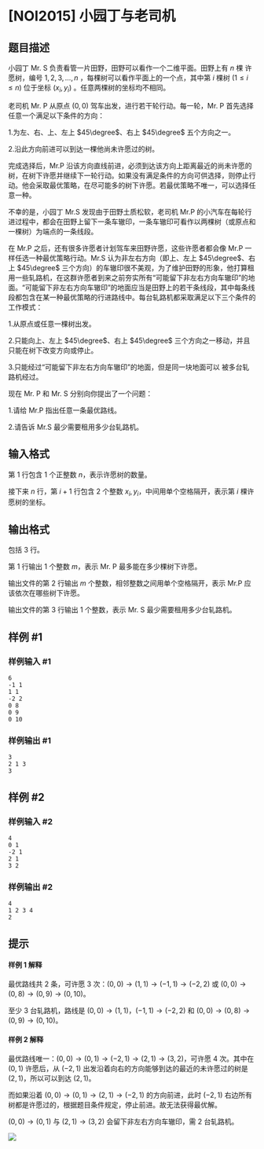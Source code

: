 # [NOI2015] 小园丁与老司机

## 题目描述

小园丁 Mr. S 负责看管一片田野，田野可以看作一个二维平面。田野上有 $n$ 棵 许愿树，编号 $1,2,3,\dots,n$ ，每棵树可以看作平面上的一个点，其中第 $i$ 棵树 $(1 \leq i \leq n)$ 位于坐标 $(x_i, y_i)$ 。任意两棵树的坐标均不相同。

老司机 Mr. P 从原点 $(0,0)$ 驾车出发，进行若干轮行动。每一轮，Mr. P 首先选择任意一个满足以下条件的方向：

1.为左、右、上、左上 $45\degree$、右上 $45\degree$ 五个方向之一。

2.沿此方向前进可以到达一棵他尚未许愿过的树。

完成选择后，Mr.P 沿该方向直线前进，必须到达该方向上距离最近的尚未许愿的树，在树下许愿并继续下一轮行动。如果没有满足条件的方向可供选择，则停止行动。他会采取最优策略，在尽可能多的树下许愿。若最优策略不唯一，可以选择任意一种。

不幸的是，小园丁 Mr.S 发现由于田野土质松软，老司机 Mr.P 的小汽车在每轮行进过程中，都会在田野上留下一条车辙印，一条车辙印可看作以两棵树（或原点和一棵树）为端点的一条线段。

在 Mr.P 之后，还有很多许愿者计划驾车来田野许愿，这些许愿者都会像 Mr.P 一样任选一种最优策略行动。Mr.S 认为非左右方向（即上、左上  $45\degree$、右 上 $45\degree$ 三个方向）的车辙印很不美观，为了维护田野的形象，他打算租用一些轧路机，在这群许愿者到来之前夯实所有“可能留下非左右方向车辙印”的地面。“可能留下非左右方向车辙印”的地面应当是田野上的若干条线段，其中每条线段都包含在某一种最优策略的行进路线中。每台轧路机都采取满足以下三个条件的工作模式：

1.从原点或任意一棵树出发。

2.只能向上、左上 $45\degree$、右上 $45\degree$ 三个方向之一移动，并且只能在树下改变方向或停止。

3.只能经过“可能留下非左右方向车辙印”的地面，但是同一块地面可以 被多台轧路机经过。

现在 Mr. P 和 Mr. S 分别向你提出了一个问题：

1.请给 Mr.P 指出任意一条最优路线。

2.请告诉 Mr.S 最少需要租用多少台轧路机。

## 输入格式

第 $1$ 行包含 $1$ 个正整数 $n$，表示许愿树的数量。

接下来 $n$ 行，第 $i+1$ 行包含 $2$ 个整数 $x_i,y_i$，中间用单个空格隔开，表示第 $i$ 棵许愿树的坐标。

## 输出格式

包括 $3$ 行。

第 $1$ 行输出 $1$ 个整数 $m$，表示 Mr. P 最多能在多少棵树下许愿。

输出文件的第 $2$ 行输出 $m$ 个整数，相邻整数之间用单个空格隔开，表示 Mr.P 应该依次在哪些树下许愿。

输出文件的第 $3$ 行输出 $1$ 个整数，表示 Mr. S 最少需要租用多少台轧路机。


## 样例 #1

### 样例输入 #1
```
6
-1 1
1 1
-2 2
0 8
0 9
0 10
```

### 样例输出 #1

```
3
2 1 3
3
```

## 样例 #2

### 样例输入 #2
```
4
0 1
-2 1
2 1
3 2
```

### 样例输出 #2

```
4
1 2 3 4
2
```

## 提示

#### 样例 1 解释

最优路线共 $2$ 条，可许愿 $3$ 次：$(0,0) \rightarrow (1,1) \rightarrow (-1,1) \rightarrow (-2,2)$ 或 $(0,0) \rightarrow (0,8) \rightarrow (0,9) \rightarrow (0,10)$。

至少 $3$ 台轧路机，路线是 $(0,0) \rightarrow (1,1)$，$(-1,1) \rightarrow (-2,2)$ 和 $(0,0) \rightarrow (0,8) \rightarrow (0,9) \rightarrow (0,10)$。

#### 样例 2 解释

最优路线唯一：$(0,0) \rightarrow (0,1) \rightarrow (-2,1) \rightarrow (2,1) \rightarrow (3,2)$，可许愿 $4$ 次。其中在 $(0,1)$ 许愿后，从 $(-2,1)$ 出发沿着向右的方向能够到达的最近的未许愿过的树是 $(2,1)$，所以可以到达 $(2,1)$。

而如果沿着 $(0,0) \rightarrow (0,1) \rightarrow (2,1) \rightarrow (-2,1)$ 的方向前进，此时 $(-2,1)$ 右边所有树都是许愿过的，根据题目条件规定，停止前进。故无法获得最优解。

$(0,0) \rightarrow (0,1)$ 与 $(2,1) \rightarrow (3,2)$ 会留下非左右方向车辙印，需 $2$ 台轧路机。

![](https://cdn.luogu.com.cn/upload/pic/1509.png)
